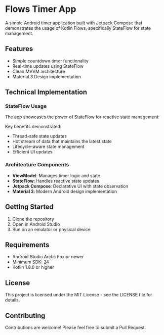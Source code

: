 # Flows Timer App

A simple Android timer application built with Jetpack Compose that demonstrates the usage of Kotlin Flows, specifically StateFlow for state management.

## Features

- Simple countdown timer functionality
- Real-time updates using StateFlow
- Clean MVVM architecture
- Material 3 Design implementation

## Technical Implementation

### StateFlow Usage

The app showcases the power of StateFlow for reactive state management:

Key benefits demonstrated:
- Thread-safe state updates
- Hot stream of data that maintains the latest state
- Lifecycle-aware state management
- Efficient UI updates

### Architecture Components

- **ViewModel**: Manages timer logic and state
- **StateFlow**: Handles reactive state updates
- **Jetpack Compose**: Declarative UI with state observation
- **Material 3**: Modern Android design implementation

## Getting Started

1. Clone the repository
2. Open in Android Studio
3. Run on an emulator or physical device

## Requirements

- Android Studio Arctic Fox or newer
- Minimum SDK: 24
- Kotlin 1.8.0 or higher

## License

This project is licensed under the MIT License - see the LICENSE file for details.

## Contributing

Contributions are welcome! Please feel free to submit a Pull Request.
